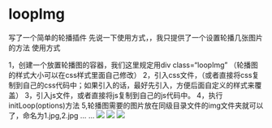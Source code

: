 # loopImg
写了一个简单的轮播插件
先说一下使用方式，，我只提供了一个设置轮播几张图片的方法
使用方式  

1，创建一个放置轮播图的容器，我们这里规定用div class=“loopImg” （轮播图的样式大小可以在css样式里面自己修改）
2，引入css文件，（或者直接将css复制到自己的css代码中；如果引入的话，最好先引入，方便后面自定义的样式来覆盖）
3，引入js文件，或者直接将js复制到自己的js代码中。
4，执行initLoop(options)方法
5,轮播图需要的图片放在同级目录文件的img文件夹就可以了，命名为1.jpg,2.jpg ... ...
![](http://i2.muimg.com/567571/56aa35f83131d407.png)
![](http://i4.buimg.com/567571/8d76e3daeda6ee73.png)
![](http://i4.buimg.com/567571/26ffc98de9c0836f.png)

